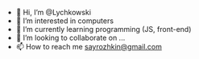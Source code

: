 - 👋 Hi, I’m @Lychkowski
- 👀 I’m interested in computers
- 🌱 I’m currently learning programming (JS, front-end)
- 💞️ I’m looking to collaborate on ...
- 📫 How to reach me sayrozhkin@gmail.com

<!---
Lychkowski/Lychkowski is a ✨ special ✨ repository because its `README.md` (this file) appears on your GitHub profile.
You can click the Preview link to take a look at your changes.
--->
